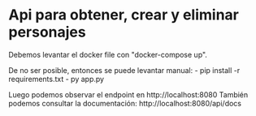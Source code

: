 # Api para obtener, crear y eliminar personajes
Debemos levantar el docker file con "docker-compose up".

De no ser posible, entonces se puede levantar manual:
	- pip install -r requirements.txt
	- py app.py

Luego podemos observar el endpoint en http://localhost:8080
También podemos consultar la documentación: http://localhost:8080/api/docs

